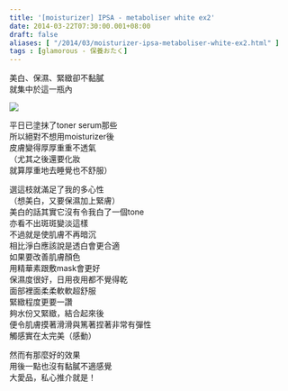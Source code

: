 ```yaml
---
title: '[moisturizer] IPSA - metaboliser white ex2'
date: 2014-03-22T07:30:00.001+08:00
draft: false
aliases: [ "/2014/03/moisturizer-ipsa-metaboliser-white-ex2.html" ]
tags : [glamorous - 保養おたく]
---
```


美白、保濕、緊緻卻不黏膩  
就集中於這一瓶內  

[![](https://1.bp.blogspot.com/-4IWb-Wqv1Ts/XDC03frF67I/AAAAAAAAESo/QW2gQFs4HCsjWsnh2tjrkyUWBTsaSrT4ACLcBGAs/s640/88.jpg)](https://1.bp.blogspot.com/-4IWb-Wqv1Ts/XDC03frF67I/AAAAAAAAESo/QW2gQFs4HCsjWsnh2tjrkyUWBTsaSrT4ACLcBGAs/s1600/88.jpg)

平日已塗抹了toner serum那些  
所以絕對不想用moisturizer後  
皮膚變得厚厚重重不透氣  
（尤其之後還要化妝  
就算厚重地去睡覺也不舒服）  
  
選這枝就滿足了我的多心性  
（想美白，又要保濕加上緊膚）  
美白的話其實它沒有令我白了一個tone  
亦看不出斑斑變淡這樣  
不過就是使肌膚不再暗沉  
相比淨白應該說是透白會更合適  
如果要改善肌膚顏色  
用精華素跟敷mask會更好  
保濕度很好，日用夜用都不覺得乾  
面部裡面柔柔軟軟超舒服  
緊緻程度更要一讚  
夠水份又緊緻，結合起來後  
便令肌膚摸著滑滑與篤著捏著非常有彈性  
觸感實在太完美（感動）  
  
然而有那麼好的效果  
用後一點也沒有黏膩不適感覺  
大愛品，私心推介就是！